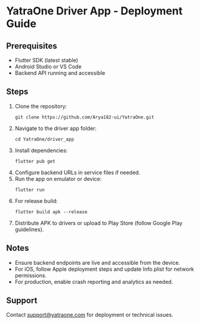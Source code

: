 # YatraOne Driver App - Deployment Guide

## Prerequisites
- Flutter SDK (latest stable)
- Android Studio or VS Code
- Backend API running and accessible

## Steps
1. Clone the repository:
   ```
   git clone https://github.com/Arya182-ui/YatraOne.git
   ```
2. Navigate to the driver app folder:
   ```
   cd YatraOne/driver_app
   ```
3. Install dependencies:
   ```
   flutter pub get
   ```
4. Configure backend URLs in service files if needed.
5. Run the app on emulator or device:
   ```
   flutter run
   ```
6. For release build:
   ```
   flutter build apk --release
   ```
7. Distribute APK to drivers or upload to Play Store (follow Google Play guidelines).

## Notes
- Ensure backend endpoints are live and accessible from the device.
- For iOS, follow Apple deployment steps and update Info.plist for network permissions.
- For production, enable crash reporting and analytics as needed.

## Support
Contact support@yatraone.com for deployment or technical issues.
